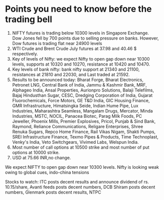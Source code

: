 # Points you need to know before the trading bell

1. NIFTY futures is trading below 10300 levels in Singapore Exchange. Dow Jones fell by 700 points due to selling pressure on banks. However, Dow futures is trading flat near 24900 levels
2. WTI Crude and Brent Crude July futures at 37.98 and 40.46 $ respectively.
3. Key of levels of Nifty: we expect Nifty to open gap down near 10300 levels, supports at 10320 and 10270, resistance at 10420 and 10470.
4. Key levels of bank nifty: bank nifty support at 21340 and 21100, resistances at 21810 and 22030, and Last traded at 21592.
5. Results to be announced today: Bharat Forge, Bharat Electronics, Petronet LNG, Central Bank of India, Jammu & Kashmir Bank, MRF, Alphageo India, Ansal Properties, Aurionpro Solutions, Balaji Telefilms, Bajaj Hindusthan Sugar, CESC, Dredging Corporation of India, Gujarat Fluorochemicals, Force Motors, GE T&D India, GIC Housing Finance, GMR Infrastructure, Himatsingka Seide, Indian Hume Pipe, Lux Industries, Maharashtra Seamless, Mangalam Drugs, Mercator, Minda Industries, MSTC, NOCIL, Panacea Biotec, Parag Milk Foods, PC Jeweller, Phoenix Mills, Premier Explosives, Pricol, Punjab & Sind Bank, Raymond, Reliance Communications, Religare Enterprises, Shree Renuka Sugars, Repco Home Finance, Rail Vikas Nigam, Shakti Pumps, SREI Infrastructure Finance, Texmo Pipes & Products, Time Technoplast, Venky's India, Veto Switchgears, Vivimed Labs, Welspun India.
6. Most number of call options at 10500 strike and most number of put options at 10000 strike.
7. USD at 75.66 INR,no change.

We expect NIFTY to open gap down near 10300 levels. Nifty is looking weak owing to global cues, indo-china tensions

Stocks to watch: ITC posts decent results and announce dividend of rs. 10.15/share, Avanti feeds posts decent numbers, DCB Shiram posts decent numbers, Glenmark posts decent results, NTPC 
